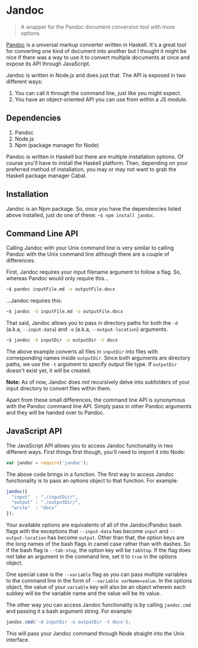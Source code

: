 Jandoc
======

>A wrapper for the Pandoc document conversion tool with more options.

[Pandoc](https://github.com/jgm/pandoc) is a universal markup converter written
in Haskell.  It's a great tool for converting one kind of document into another
but I thought it might be nice if there was a way to use it to convert multiple
documents at once and expose its API through JavaScript.

Jandoc is written in Node.js and does just that.  The API is exposed in
two different ways:

1. You can call it through the command line, just like you might expect.
2. You have an object-oriented API you can use from within a JS module.

Dependencies
------------

1. Pandoc
2. Node.js
3. Npm (package manager for Node)

Pandoc is written in Haskell but there are multiple installation options. Of
course you'll have to install the Haskell platform.  Then, depending on your
preferred method of installation, you may or may not want to grab the
Haskell package manager Cabal.

Installation
------------

Jandoc is an Npm package.  So, once you have the dependencies listed above
installed, just do one of these: `~$ npm install jandoc`.

Command Line API
----------------

Calling Jandoc with your Unix command line is very similar to calling Pandoc with
the Unix command line although there are a couple of differences.

First, Jandoc requires your input filename argument to follow a flag.  So, whereas
Pandoc would only require this...

```bash
~$ pandoc inputFile.md -o outputFile.docx
```

...Jandoc requires this:

```bash
~$ jandoc -d inputFile.md -o outputFile.docx
```

That said, Jandoc allows you to pass in directory paths for both the `-d` (a.k.a, `--input-data`)
and `-o` (a.k.a, `--output-location`) arguments.

```bash
~$ jandoc -d inputDir -o outputDir -t docx
```

The above example converts all files in `inputDir` into files with corresponding names inside
`outputDir`.  Since both arguments are directory paths, we use the `-t` argument to specify
output file type.  If `outputDir` doesn't exist yet, it will be created.

**Note:** As of now, Jandoc does _not_ recursively delve into subfolders of your input directory
to convert files within them.

Apart from these small differences, the command line API is synonymous with the Pandoc
command line API.  Simply pass in other Pandoc arguments and they will be handed over to Pandoc.

JavaScript API
--------------

The JavaScript API allows you to access Jandoc functionality in two different ways.  First things
first though, you'll need to import it into Node:

```javascript
var jandoc = require('jandoc');
```

The above code brings in a function. The first way to access Jandoc functionality is to
pass an options object to that function.  For example:

```javascript
jandoc({
  "input"  : "./inputDir/",
  "output" : "./outputDir/",
  "write"  : "docx"
});
```

Your available options are equivalents of all of the Jandoc/Pandoc bash flags with the exceptions
that `--input-data` has become `input` and `--output-location` has become `output`.  Other than
that, the option keys are the long names of the bash flags in camel case rather than with dashes.
So if the bash flag is `--tab-stop`, the option key will be `tabStop`. If the flag does not take
an argument in the command line, set it to `true` in the options object.

One special case is the `--variable` flag as you can pass multiple variables to the command line
in the form of `--variable varName=value`.  In the options object, the value of your `variable`
key will also be an object wherein each subkey will be the variable name and the value will be its
value.

The other way you can access Jandoc functionality is by calling `jandoc.cmd` and passing it
a bash argument string.  For example:

```javascript
jandoc.cmd('-d inputDir -o outputDir -t docx');
```

This will pass your Jandoc command through Node straight into the Unix interface.
